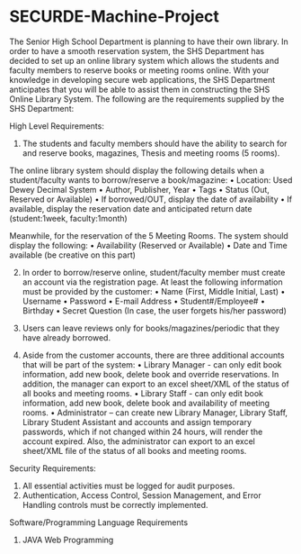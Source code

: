 # SECURDE-Machine-Project
The Senior High School Department is planning to have their own library. In order to have a smooth reservation system, the SHS Department has decided to set up an online library system which allows the students and faculty members to reserve books or meeting rooms online. With your knowledge in developing secure web applications, the SHS Department anticipates that you will be able to assist them in constructing the SHS Online Library System. The following are the requirements supplied by the SHS Department:

High Level Requirements:
1.	The students and faculty members should have the ability to search for and reserve books, magazines, Thesis and meeting rooms (5 rooms). 

The online library system should display the following details when a student/faculty wants to borrow/reserve a book/magazine:
  •	Location: Used Dewey Decimal System
  •	Author, Publisher, Year
  •	Tags
  •	Status (Out, Reserved or Available)
  •	If borrowed/OUT, display the date of availability
  •	If available, display the reservation date and anticipated return date (student:1week, faculty:1month)

Meanwhile, for the reservation of the 5 Meeting Rooms. The system should display the following:
  •	Availability (Reserved or Available)
  •	Date and Time available (be creative on this part)

2.	In order to borrow/reserve online, student/faculty member must create an account via the registration page. At least the following information must be provided by the customer:
  •	Name (First, Middle Initial, Last)
  •	Username
  •	Password
  •	E-mail Address
  •	Student#/Employee#
  •	Birthday
  •	Secret Question (In case, the user forgets his/her password)

3.	Users can leave reviews only for books/magazines/periodic that they have already borrowed.

4.	Aside from the customer accounts, there are three additional accounts that will be part of the system:
  •	Library Manager - can only edit book information, add new book, delete book and override reservations. In addition, the manager can export to an excel sheet/XML of the status of all books and meeting rooms. 
  •	Library Staff - can only edit book information, add new book, delete book and availability of meeting rooms.
  •	Administrator – can create new Library Manager, Library Staff, Library Student Assistant and accounts and assign temporary passwords, which if not changed within 24 hours, will render the account expired. Also, the administrator can export to an excel sheet/XML file of the status of all books and meeting rooms.

Security Requirements:
1.	All essential activities must be logged for audit purposes.
2.	Authentication, Access Control, Session Management, and Error Handling controls must be correctly implemented.

Software/Programming Language Requirements
1.	JAVA Web Programming

